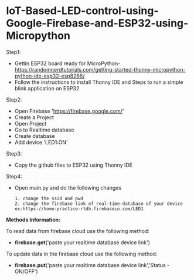 # IoT-Based-LED-control-using-Google-Firebase-and-ESP32-using-Micropython


Step1:
- Gettin ESP32 board ready for MicroPython- https://randomnerdtutorials.com/getting-started-thonny-micropython-python-ide-esp32-esp8266/
- Follow the instructions to install Thonny IDE and Steps to run a simple blink application on ESP32

Step2: 
- Open Firebase 'https://firebase.google.com/'
- Create a Project 
- Open Project 
- Go to Realtime database 
- Create database 
- Add device 'LED1:ON'

Step3:
- Copy the github files to ESP32 using Thonny IDE

Step4:
- Open main.py and do the following changes


      1. change the ssid and pwd
      2. change the firebase link of real-time-database of your device
      ex:https://home-practice-rtdb.firebaseio.com/LED1
      
      
**Methods Information:**

To read data from firebase cloud use the following method:
- **firebase.get**('paste your realtime database device link')

To update data in the firebase cloud use the following method:
- **firebase.put**('paste your realtime database device link','Status -ON/OFF')
           
